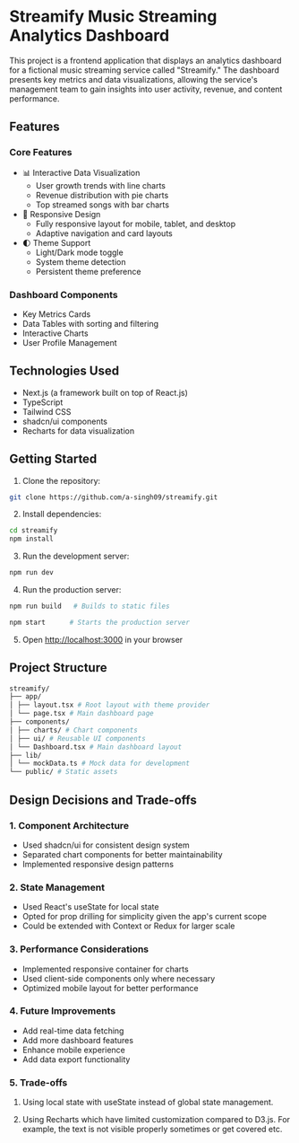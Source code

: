 # Streamify Music Streaming Analytics Dashboard

This project is a frontend application that displays an analytics dashboard for a fictional music streaming service called "Streamify." The dashboard presents key metrics and data visualizations, allowing the service's management team to gain insights into user activity, revenue, and content performance.

## Features

### Core Features
- 📊 Interactive Data Visualization
  - User growth trends with line charts
  - Revenue distribution with pie charts
  - Top streamed songs with bar charts
- 📱 Responsive Design
  - Fully responsive layout for mobile, tablet, and desktop
  - Adaptive navigation and card layouts
- 🌓 Theme Support
  - Light/Dark mode toggle
  - System theme detection
  - Persistent theme preference

### Dashboard Components
- Key Metrics Cards
- Data Tables with sorting and filtering
- Interactive Charts
- User Profile Management

## Technologies Used

- Next.js (a framework built on top of React.js)
- TypeScript
- Tailwind CSS
- shadcn/ui components
- Recharts for data visualization

## Getting Started

1. Clone the repository:
```bash
git clone https://github.com/a-singh09/streamify.git
```


2. Install dependencies:
```bash
cd streamify
npm install
```


3. Run the development server:
```bash
npm run dev
```


4. Run the production server:
```bash
npm run build   # Builds to static files
```
```bash
npm start      # Starts the production server
```


5. Open [http://localhost:3000](http://localhost:3000) in your browser

## Project Structure
```bash
streamify/
├── app/
│ ├── layout.tsx # Root layout with theme provider
│ └── page.tsx # Main dashboard page
├── components/
│ ├── charts/ # Chart components
│ ├── ui/ # Reusable UI components
│ └── Dashboard.tsx # Main dashboard layout
├── lib/
│ └── mockData.ts # Mock data for development
└── public/ # Static assets
```


## Design Decisions and Trade-offs

### 1. Component Architecture
- Used shadcn/ui for consistent design system
- Separated chart components for better maintainability
- Implemented responsive design patterns

### 2. State Management
- Used React's useState for local state
- Opted for prop drilling for simplicity given the app's current scope
- Could be extended with Context or Redux for larger scale

### 3. Performance Considerations
- Implemented responsive container for charts
- Used client-side components only where necessary
- Optimized mobile layout for better performance

### 4. Future Improvements
- Add real-time data fetching
- Add more dashboard features
- Enhance mobile experience
- Add data export functionality

### 5. Trade-offs
1. Using local state with useState instead of global state management.

2. Using Recharts which have limited customization compared to D3.js. For example, the text is not visible properly sometimes or get covered etc.
